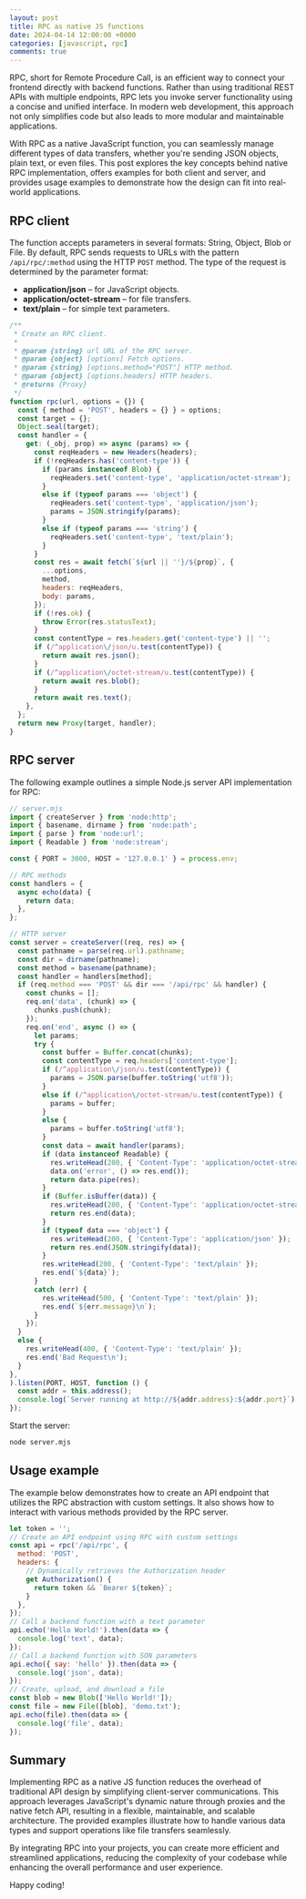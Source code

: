 ```yaml
---
layout: post
title: RPC as native JS functions
date: 2024-04-14 12:00:00 +0000
categories: [javascript, rpc]
comments: true
---
```


RPC, short for Remote Procedure Call, is an efficient way to connect your frontend directly with backend functions. Rather than using traditional REST APIs with multiple endpoints, RPC lets you invoke server functionality using a concise and unified interface. In modern web development, this approach not only simplifies code but also leads to more modular and maintainable applications.

With RPC as a native JavaScript function, you can seamlessly manage different types of data transfers, whether you're sending JSON objects, plain text, or even files. This post explores the key concepts behind native RPC implementation, offers examples for both client and server, and provides usage examples to demonstrate how the design can fit into real-world applications.

<!--more-->

## RPC client

The function accepts parameters in several formats: String, Object, Blob or File. By default, RPC sends requests to URLs with the pattern `/api/rpc/:method` using the HTTP `POST` method. The type of the request is determined by the parameter format:

- **application/json** – for JavaScript objects.
- **application/octet-stream** – for file transfers.
- **text/plain** – for simple text parameters.

```js
/**
 * Create an RPC client.
 *
 * @param {string} url URL of the RPC server.
 * @param {object} [options] Fetch options.
 * @param {string} [options.method="POST"] HTTP method.
 * @param {object} [options.headers] HTTP headers.
 * @returns {Proxy}
 */
function rpc(url, options = {}) {
  const { method = 'POST', headers = {} } = options;
  const target = {};
  Object.seal(target);
  const handler = {
    get: (_obj, prop) => async (params) => {
      const reqHeaders = new Headers(headers);
      if (!reqHeaders.has('content-type')) {
        if (params instanceof Blob) {
          reqHeaders.set('content-type', 'application/octet-stream');
        }
        else if (typeof params === 'object') {
          reqHeaders.set('content-type', 'application/json');
          params = JSON.stringify(params);
        }
        else if (typeof params === 'string') {
          reqHeaders.set('content-type', 'text/plain');
        }
      }
      const res = await fetch(`${url || ''}/${prop}`, {
        ...options,
        method,
        headers: reqHeaders,
        body: params,
      });
      if (!res.ok) {
        throw Error(res.statusText);
      }
      const contentType = res.headers.get('content-type') || '';
      if (/^application\/json/u.test(contentType)) {
        return await res.json();
      }
      if (/^application\/octet-stream/u.test(contentType)) {
        return await res.blob();
      }
      return await res.text();
    },
  };
  return new Proxy(target, handler);
}
```

## RPC server

The following example outlines a simple Node.js server API implementation for RPC:

```js
// server.mjs
import { createServer } from 'node:http';
import { basename, dirname } from 'node:path';
import { parse } from 'node:url';
import { Readable } from 'node:stream';

const { PORT = 3000, HOST = '127.0.0.1' } = process.env;

// RPC methods
const handlers = {
  async echo(data) {
    return data;
  },
};

// HTTP server
const server = createServer((req, res) => {
  const pathname = parse(req.url).pathname;
  const dir = dirname(pathname);
  const method = basename(pathname);
  const handler = handlers[method];
  if (req.method === 'POST' && dir === '/api/rpc' && handler) {
    const chunks = [];
    req.on('data', (chunk) => {
      chunks.push(chunk);
    });
    req.on('end', async () => {
      let params;
      try {
        const buffer = Buffer.concat(chunks);
        const contentType = req.headers['content-type'];
        if (/^application\/json/u.test(contentType)) {
          params = JSON.parse(buffer.toString('utf8'));
        }
        else if (/^application\/octet-stream/u.test(contentType)) {
          params = buffer;
        }
        else {
          params = buffer.toString('utf8');
        }
        const data = await handler(params);
        if (data instanceof Readable) {
          res.writeHead(200, { 'Content-Type': 'application/octet-stream' });
          data.on('error', () => res.end());
          return data.pipe(res);
        }
        if (Buffer.isBuffer(data)) {
          res.writeHead(200, { 'Content-Type': 'application/octet-stream' });
          return res.end(data);
        }
        if (typeof data === 'object') {
          res.writeHead(200, { 'Content-Type': 'application/json' });
          return res.end(JSON.stringify(data));
        }
        res.writeHead(200, { 'Content-Type': 'text/plain' });
        res.end(`${data}`);
      }
      catch (err) {
        res.writeHead(500, { 'Content-Type': 'text/plain' });
        res.end(`${err.message}\n`);
      }
    });
  }
  else {
    res.writeHead(400, { 'Content-Type': 'text/plain' });
    res.end('Bad Request\n');
  }
},
).listen(PORT, HOST, function () {
  const addr = this.address();
  console.log(`Server running at http://${addr.address}:${addr.port}`);
});
```

Start the server:

```sh
node server.mjs
```

## Usage example

The example below demonstrates how to create an API endpoint that utilizes the RPC abstraction with custom settings. It also shows how to interact with various methods provided by the RPC server.

```js
let token = '';
// Create an API endpoint using RPC with custom settings
const api = rpc('/api/rpc', {
  method: 'POST',
  headers: {
    // Dynamically retrieves the Authorization header
    get Authorization() {
      return token && `Bearer ${token}`;
    }
  },
});
// Call a backend function with a text parameter
api.echo('Hello World!').then(data => {
  console.log('text', data);
});
// Call a backend function with SON parameters
api.echo({ say: 'hello' }).then(data => {
  console.log('json', data);
});
// Create, upload, and download a file
const blob = new Blob(['Hello World!']);
const file = new File([blob], 'demo.txt');
api.echo(file).then(data => {
  console.log('file', data);
});
```

## Summary

Implementing RPC as a native JS function reduces the overhead of traditional API design by simplifying client-server communications. This approach leverages JavaScript's dynamic nature through proxies and the native fetch API, resulting in a flexible, maintainable, and scalable architecture. The provided examples illustrate how to handle various data types and support operations like file transfers seamlessly.

By integrating RPC into your projects, you can create more efficient and streamlined applications, reducing the complexity of your codebase while enhancing the overall performance and user experience.

Happy coding!
